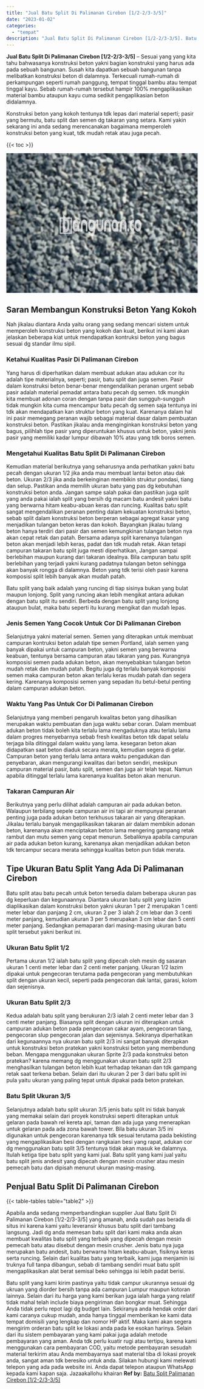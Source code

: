 ```yaml
---
title: "Jual Batu Split Di Palimanan Cirebon [1/2-2/3-3/5]"
date: "2023-01-02"
categories: 
  - "tempat"
description: "Jual Batu Split Di Palimanan Cirebon [1/2-2/3-3/5]. Batu split yang kami kirim pastinya yaitu tidak campur ukurannya sesuai dg ukruan yang diorder bersih tan..."
---
```


**Jual Batu Split Di Palimanan Cirebon \[1/2-2/3-3/5\]** – Sesuai yang yang kita tahu bahwasanya konstruksi beton yakni bagian konstruksi yang harus ada pada sebuah bangunan. Susah kita dapatkan sebuah bangunan tanpa melibatkan konstruksi beton di dalamnya. Terkecuali rumah-rumah di perkampungan seperti rumah panggung, tempat tinggal bambu atau tempat tinggal kayu. Sebab rumah-rumah tersebut hampir 100% mengaplikasikan material bambu ataupun kayu cuma sedikit pengaplikasian beton didalamnya.

Konstruksi beton yang kokoh tentunya tdk lepas dari material seperti; pasir yang bermutu, batu split dan semen dg takaran yang setara. Kami yakin sekarang ini anda sedang merencanakan bagaimana memperoleh konstruksi beton yang kuat, tdk mudah retak atau juga pecah.

{{< toc >}}

![Jual Batu Split Di Palimanan Cirebon [1/2-2/3-3/5]](/images/jual-batu-split-30.png)

## Saran Membangun Konstruksi Beton Yang Kokoh

Nah jikalau diantara Anda yaitu orang yang sedang mencari sistem untuk memperoleh konstruksi beton yang kokoh dan kuat, berikut ini kami akan jelaskan beberapa kiat untuk mendapatkan kontruksi beton yang bagus sesuai dg standar ilmu sipil.

### Ketahui Kualitas Pasir Di Palimanan Cirebon

Yang harus di diperhatikan dalam membuat adukan atau adukan cor itu adalah tipe materialnya, seperti; pasir, batu split dan juga semen. Pasir dalam konstruksi beton benar-benar mengendalikan peranan urgent sebab pasir adalah material pemadat antara batu pecah dg semen. tdk mungkin kita membuat adonan coran dengan tanpa pasir dan sungguh-sungguh tidak mungkin kita cuma mencampur batu pecah dg semen saja tentunya ini tdk akan mendapatkan kan struktur beton yang kuat. Karenanya dalam hal ini pasir memegang peranan wajib sebagai material dasar dalam pembuatan konstruksi beton. Pastikan jikalau anda menginginkan konstruksi beton yang bagus, pilihlah tipe pasir yang diperuntukan khusus untuk beton, yakni jenis pasir yang memiliki kadar lumpur dibawah 10% atau yang tdk boros semen.

### Mengetahui Kualitas Batu Split Di Palimanan Cirebon

Kemudian material berikutnya yang seharusnya anda perhatikan yakni batu pecah dengan ukuran 1/2 jika anda mau membuat lantai beton atau dak beton. Ukuran 2/3 jika anda berkeinginan membikin struktur pondasi, tiang dan selup. Pastikan anda memilih ukuran batu yang pas dg kebutuhan konstruksi beton anda. Jangan sampe salah pakai dan pastikan juga split yang anda pakai ialah split yang bersih dg macam batu andesit yakni batu yang berwarna hitam keabu-abuan keras dan runcing. Kualitas batu split sangat mengendalikan peranan penting dalam kekuatan konstruksi beton, sebab split dalam konstruksi beton berperan sebagai agregat kasar yang menjadikan tulangan beton keras dan kokoh. Bayangkan jikalau tulang beton hanya terdiri dari pasir dan semen kemungkinan tulangan beton nya akan cepat retak dan patah. Bersama adanya split karenanya tulangan beton akan menjadi lebih keras, padat dan tdk mudah retak. Akan tetapi campuran takaran batu split juga mesti diperhatikan, Jangan sampai berlebihan maupun kurang dari takaran idealnya. Bila campuran batu split berlebihan yang terjadi yakni kurang padatnya tulangan beton sehingga akan banyak rongga di dalamnya. Beton yang tdk terisi oleh pasir karena komposisi split lebih banyak akan mudah patah.

Batu split yang baik adalah yang runcing di tiap sisinya bukan yang bulat maupun lonjong. Split yang runcing akan lebih mengikat antara adukan dengan batu split itu sendiri. Berbeda dengan batu split yang lonjong ataupun bulat, maka batu seperti itu kurang mengikat dan mudah lepas.

### Jenis Semen Yang Cocok Untuk Cor Di Palimanan Cirebon

Selanjutnya yakni material semen. Semen yang diterapkan untuk membuat campuran kontruksi beton adalah tipe semen Portland, ialah semen yang banyak dipakai untuk campuran beton, yakni semen yang berwarna keabuan, tentunya bersama campuran atau takaran yang pas. Kurangnya komposisi semen pada adukan beton, akan menyebabkan tulangan beton mudah retak dan mudah patah. Begitu juga dg terlalu banyak komposisi semen maka campuran beton akan terlalu keras mudah patah dan segera kering. Karenanya komposisi semen yang sepadan itu betul-betul penting dalam campuran adukan beton.

### Waktu Yang Pas Untuk Cor Di Palimanan Cirebon

Selanjutnya yang memberi pengaruh kwalitas beton yang dihasilkan merupakan waktu pembuatan dan juga waktu sebar coran. Dalam membuat adukan beton tidak boleh kita terlalu lama mengaduknya atau terlalu lama dalam progres menyebarnya sebab fresh kwalitas beton tdk dapat selalu terjaga bila ditinggal dalam waktu yang lama. kesegaran beton akan didapatkan saat beton diaduk secara merata, kemudian segera di gelar. Campuran beton yang terlalu lama antara waktu pengadukan dan penyebaran, akan mengurangi kwalitas dari beton sendiri, meskipun campuran material pasir, batu split, semen dan juga air telah tepat. Namun apabila ditinggal terlalu lama karenanya kualitas beton akan menurun.

### Takaran Campuran Air

Berikutnya yang perlu dilihat adalah campuran air pada adukan beton. Walaupun terbilang sepele campuran air ini tapi air mempunyai peranan penting juga pada adukan beton terkhusus takaran air yang diterapkan. Jikalau terlalu banyak mengaplikasikan takaran air dalam membikin adonan beton, karenanya akan menciptakan beton lama mengering gampang retak rambut dan mutu semen yang cepat menurun. Sebaliknya apabila campuran air pada adukan beton kurang, karenanya akan menjadikan adukan beton tdk tercampur secara merata sehingga kualitas beton pun tidak merata.

## Tipe Ukuran Batu Split Yang Ada Di Palimanan Cirebon

Batu split atau batu pecah untuk beton tersedia dalam beberapa ukuran pas dg keperluan dan kegunaannya. Diantara ukuran batu split yang lazim diaplikasikan dalam konstruksi beton yakni ukuran 1 per 2 merupakan 1 centi meter lebar dan panjang 2 cm, ukuran 2 per 3 ialah 2 cm lebar dan 3 centi meter panjang, kemudian ukuran 3 per 5 merupakan 3 cm lebar dan 5 centi meter panjang. Sedangkan pemaparan dari masing-masing ukuran batu split tersebut yakni berikut ini.

### Ukuran Batu Split 1/2

Pertama ukuran 1/2 ialah batu split yang dipecah oleh mesin dg sasaran ukuran 1 centi meter lebar dan 2 centi meter panjang. Ukuran 1/2 lazim dipakai untuk pengecoran terutama pada pengecoran yang membutuhkan split dengan ukuran kecil, seperti pada pengecoran dak lantai, garasi, kolom dan sejenisnya.

### Ukuran Batu Split 2/3

Kedua adalah batu split yang berukuran 2/3 ialah 2 centi meter lebar dan 3 centi meter panjang. Biasanya split dengan ukuran ini diterapkan untuk campuran adukan beton pada pengecoran cakar ayam, pengecoran tiang, pengecoran slup pengecoran jalan dan sejenisnya. Sekiranya diperhatikan dari kegunaannya nya ukuran batu split 2/3 ini sangat banyak diterapkan untuk konstruksi beton pratekan yakni konstruksi beton yang membendung beban. Mengapa menggunakan ukuran Sprite 2/3 pada konstruksi beton pratekan? karena memang dg menggunakan ukuran batu split 2/3 menghasilkan tulangan beton lebih kuat terhadap tekanan dan tdk gampang retak saat terkena beban. Selain dari itu ukuran 2 per 3 dari batu split ini pula yaitu ukuran yang paling tepat untuk dipakai pada beton pratekan.

### Batu Split Ukuran 3/5

Selanjutnya adalah batu split ukuran 3/5 jenis batu split ini tidak banyak yang memakai selain dari proyek konstruksi seperti diterapkan untuk gelaran pada bawah rel kereta api, taman dan ada juga yang menerapkan untuk gelaran pada ada zona bawah tower. Bila batu ukuran 3/5 ini digunakan untuk pengecoran karenanya tdk sesuai terutama pada bekisting yang mengaplikasikan besi dengan rangkaian besi yang rapat, adukan cor dg menggunakan batu split 3/5 tentunya tidak akan masuk ke dalamnya. Itulah ketiga tipe batu split yang kami jual. Batu split yang kami jual yaitu batu split jenis andesit yang dipecah dengan mesin crusher atau mesin pemecah batu dan dipisah menurut ukuran masing-masing.

## Penjual Batu Split Di Palimanan Cirebon

{{< table-tables table="table2" >}}

Apabila anda sedang memperbandingkan supplier Jual Batu Split Di Palimanan Cirebon \[1/2-2/3-3/5\] yang amanah, anda sudah pas berada di situs ini karena kami yaitu leveransir khusus batu split dari tambang langsung. Jadi dg anda memesan batu split dari kami maka anda akan membuat kwalitas batu split yang terbaik yang dipecah dengan mesin pemecah batu atau disebut dengan mesin crusher. Jenis batu nya juga merupakan batu andesit, batu berwarna hitam keabu-abuan, fisiknya keras serta runcing. Selain dari kualitas batu yang terbaik, kami juga menjamin isi truknya full tanpa dibangun, sebab di tambang sendiri muat batu split mengaplikasikan alat berat semisal beko sehingga isi lebih padat berisi.

Batu split yang kami kirim pastinya yaitu tidak campur ukurannya sesuai dg ukruan yang diorder bersih tanpa ada campuran Lumpur maupun kotoran lainnya. Selain dari itu harga yang kami berikan juga ialah harga yang relatif tidak mahal telah include biaya pengiriman dan bongkar muat. Sehingga Anda tidak perlu repot lagi dg budget lain. Sekiranya anda hendak order dari kami caranya cukup mudah, anda hanya tinggal memberikan ke kami data tempat domisili yang lengkap dan nomor HP aktif. Maka kami akan segera mengirim orderan batu split ke lokasi anda pada ke esokan harinya. Selain dari itu sistem pembayaran yang kami pakai juga adalah metode pembayaran yang aman. Anda tdk perlu kuatir rugi atau tertipu, karena kami menggunakan cara pembayaran COD, yaitu metode pembayaran sesudah material terkirim atau Anda membayarnya saat material tiba di lokasi proyek anda, sangat aman tdk beresiko untuk anda. Silakan hubungi kami melewati telepon yang ada pada website ini. Anda dapat telepon ataupun WhatsApp kepada kami kapan saja. Jazaakallohu khairan
**Ref by:** [Batu Split Palimanan Cirebon [1/2-2/3-3/5]](https://id.wikipedia.org/wiki/Batu)

